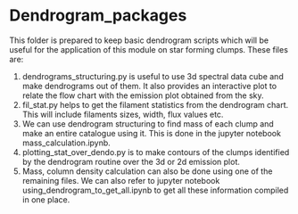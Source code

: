 # Dendrogram_packages

This folder is prepared to keep basic dendrogram scripts which will be useful for the application of this module on star forming clumps. These files are:
  1. dendrograms_structuring.py is useful to use 3d spectral data cube and make dendrograms out of them. It also provides an interactive plot to relate the flow chart with the emission plot obtained from the sky.
  2. fil_stat.py helps to get the filament statistics from the dendrogram chart. This will include filaments sizes, width, flux values etc.
  3. We can use dendrogram structuring to find mass of each clump and make an entire catalogue using it. This is done in the jupyter notebook mass_calculation.ipynb.
  4. plotting_stat_over_dendo.py is to make contours of the clumps identified by the dendrogram routine over the 3d or 2d emission plot.
  5. Mass, column density calculation can also be done using one of the remaining files. We can also refer to jupyter notebook using_dendrogram_to_get_all.ipynb to get all these information compiled in one place. 
    
